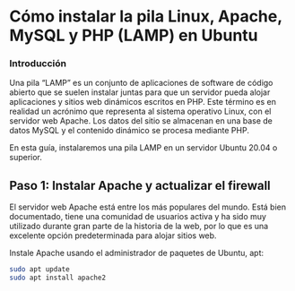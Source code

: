 # Cómo instalar la pila Linux, Apache, MySQL y PHP (LAMP) en Ubuntu
### Introducción
Una pila “LAMP” es un conjunto de aplicaciones de software de código abierto que se suelen instalar juntas para que un servidor pueda alojar aplicaciones y sitios web dinámicos escritos en PHP. Este término es en realidad un acrónimo que representa al sistema operativo Linux, con el servidor web Apache. Los datos del sitio se almacenan en una base de datos MySQL y el contenido dinámico se procesa mediante PHP.

En esta guía, instalaremos una pila LAMP en un servidor Ubuntu 20.04 o superior.

## Paso 1: Instalar Apache y actualizar el firewall

El servidor web Apache está entre los más populares del mundo. Está bien documentado, tiene una comunidad de usuarios activa y ha sido muy utilizado durante gran parte de la historia de la web, por lo que es una excelente opción predeterminada para alojar sitios web.

Instale Apache usando el administrador de paquetes de Ubuntu, apt:

```bash
sudo apt update
sudo apt install apache2
```
